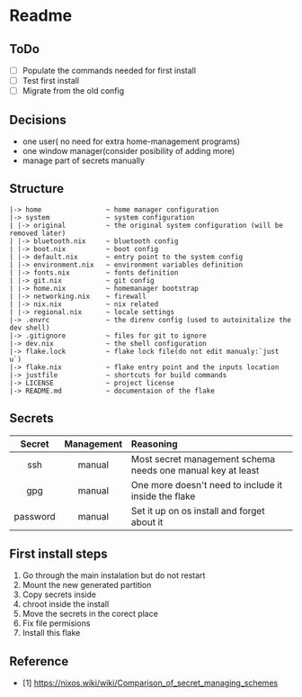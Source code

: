# Readme

## ToDo

- [ ] Populate the commands needed for first install
- [ ] Test first install
- [ ] Migrate from the old config

## Decisions

- one user( no need for extra home-management programs)
- one window manager(consider posibility of adding more)
- manage part of secrets manually

## Structure

```
|-> home                ~ home manager configuration
|-> system              ~ system configuration
| |-> original          ~ the original system configuration (will be removed later)
| |-> bluetooth.nix     ~ bluetooth config
| |-> boot.nix          ~ boot config
| |-> default.nix       ~ entry point to the system config
| |-> environment.nix   ~ environment variables definition
| |-> fonts.nix         ~ fonts definition
| |-> git.nix           ~ git config
| |-> home.nix          ~ homemanager bootstrap
| |-> networking.nix    ~ firewall
| |-> nix.nix           ~ nix related
| |-> regional.nix      ~ locale settings
|-> .envrc              ~ the direnv config (used to autoinitalize the dev shell)
|-> .gitignore          ~ files for git to ignore
|-> dev.nix             ~ the shell configuration
|-> flake.lock          ~ flake lock file(do not edit manualy:`just u`)
|-> flake.nix           ~ flake entry point and the inputs location
|-> justfile            ~ shortcuts for build commands
|-> LICENSE             ~ project license
|-> README.md           ~ documentaion of the flake
```

## Secrets

|  Secret  | Management | Reasoning                                                   |
| :------: | :--------: | :---------------------------------------------------------- |
|   ssh    |   manual   | Most secret management schema needs one manual key at least |
|   gpg    |   manual   | One more doesn't need to include it inside the flake        |
| password |   manual   | Set it up on os install and forget about it                 |

## First install steps

1. Go through the main instalation but do not restart
2. Mount the new generated partition
3. Copy secrets inside
4. chroot inside the install
5. Move the secrets in the corect place
6. Fix file permisions
7. Install this flake

## Reference

- [1] <https://nixos.wiki/wiki/Comparison_of_secret_managing_schemes>
